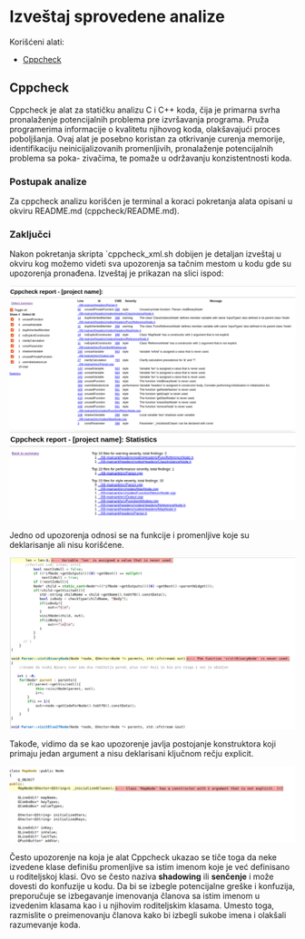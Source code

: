 # Izveštaj sprovedene analize

Korišćeni alati:
- [Cppcheck](#cppcheck)

## Cppcheck
Cppcheck je alat za statičku analizu C i C++ koda, čija je primarna svrha pronalaženje potencijalnih problema pre izvršavanja programa. Pruža programerima informacije o kvalitetu njihovog koda, olakšavajući proces poboljšanja. Ovaj alat je posebno koristan za otkrivanje curenja memorije, identifikaciju neinicijalizovanih promenljivih, pronalaženje potencijalnih problema sa poka-
zivačima, te pomaže u održavanju konzistentnosti koda.

### Postupak analize
Za cppcheck analizu korišćen je terminal a koraci pokretanja alata opisani u okviru README.md (cppcheck/README.md).

### Zaključci
Nakon pokretanja skripta `cppcheck_xml.sh dobijen je detaljan izveštaj u okviru kog možemo videti sva upozorenja sa tačnim mestom u kodu gde su upozorenja pronađena. Izveštaj je prikazan na slici ispod:

![](cppcheck/pictures/statistic1.png)
![](cppcheck/pictures/statistic2.png)

Jedno od upozorenja odnosi se na funkcije i promenljive koje su deklarisanje ali nisu korišćene.

![](cppcheck/pictures/unused_func_and_var.png)

Takođe, vidimo da se kao upozorenje javlja postojanje konstruktora koji primaju jedan argument a nisu deklarisani ključnom rečju explicit.

![](cppcheck/pictures/explicit_constructor.png)

Često upozorenje na koja je alat Cppcheck ukazao se tiče toga da neke izvedene klase definišu promenljive sa istim imenom koje je već definisano u roditeljskoj klasi. Ovo se često naziva **shadowing** ili **senčenje** i može dovesti do konfuzije u kodu. Da bi se izbegle potencijalne greške i konfuzija, preporučuje se izbegavanje imenovanja članova sa istim imenom u izvedenim klasama kao i u njihovim roditeljskim klasama. Umesto toga, razmislite o preimenovanju članova kako bi izbegli sukobe imena i olakšali razumevanje koda.



